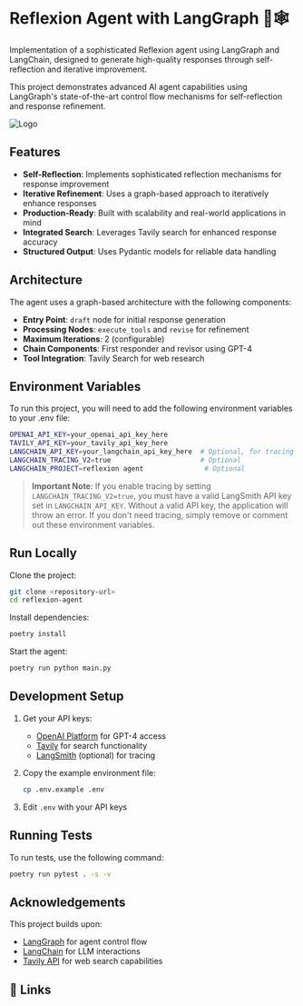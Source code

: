 # Reflexion Agent with LangGraph 🦜🕸️

Implementation of a sophisticated Reflexion agent using LangGraph and LangChain, designed to generate high-quality responses through self-reflection and iterative improvement.

This project demonstrates advanced AI agent capabilities using LangGraph's state-of-the-art control flow mechanisms for self-reflection and response refinement.

![Logo](https://github.com/emarco177/reflexion/blob/main/graph.png)

## Features

- **Self-Reflection**: Implements sophisticated reflection mechanisms for response improvement
- **Iterative Refinement**: Uses a graph-based approach to iteratively enhance responses
- **Production-Ready**: Built with scalability and real-world applications in mind
- **Integrated Search**: Leverages Tavily search for enhanced response accuracy
- **Structured Output**: Uses Pydantic models for reliable data handling

## Architecture

The agent uses a graph-based architecture with the following components:

- **Entry Point**: `draft` node for initial response generation
- **Processing Nodes**: `execute_tools` and `revise` for refinement
- **Maximum Iterations**: 2 (configurable)
- **Chain Components**: First responder and revisor using GPT-4
- **Tool Integration**: Tavily Search for web research

## Environment Variables

To run this project, you will need to add the following environment variables to your .env file:

```bash
OPENAI_API_KEY=your_openai_api_key_here
TAVILY_API_KEY=your_tavily_api_key_here
LANGCHAIN_API_KEY=your_langchain_api_key_here  # Optional, for tracing
LANGCHAIN_TRACING_V2=true                      # Optional
LANGCHAIN_PROJECT=reflexion agent               # Optional
```

> **Important Note**: If you enable tracing by setting `LANGCHAIN_TRACING_V2=true`, you must have a valid LangSmith API key set in `LANGCHAIN_API_KEY`. Without a valid API key, the application will throw an error. If you don't need tracing, simply remove or comment out these environment variables.

## Run Locally

Clone the project:

```bash
git clone <repository-url>
cd reflexion-agent
```

Install dependencies:

```bash
poetry install
```

Start the agent:

```bash
poetry run python main.py
```

## Development Setup

1. Get your API keys:

   - [OpenAI Platform](https://platform.openai.com/) for GPT-4 access
   - [Tavily](https://tavily.com/) for search functionality
   - [LangSmith](https://smith.langchain.com/) (optional) for tracing

2. Copy the example environment file:

   ```bash
   cp .env.example .env
   ```

3. Edit `.env` with your API keys

## Running Tests

To run tests, use the following command:

```bash
poetry run pytest . -s -v
```

## Acknowledgements

This project builds upon:

- [LangGraph](https://langchain-ai.github.io/langgraph/tutorials/reflexion/reflexion/) for agent control flow
- [LangChain](https://github.com/langchain-ai/langchain) for LLM interactions
- [Tavily API](https://tavily.com/) for web search capabilities

## 🔗 Links
